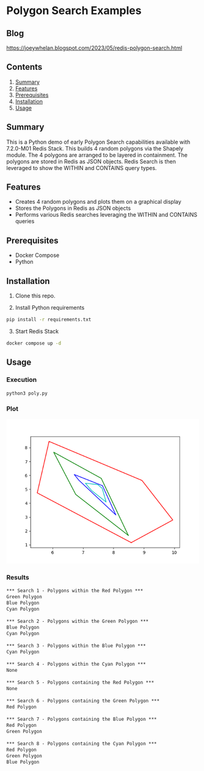 # Polygon Search Examples  

## Blog
https://joeywhelan.blogspot.com/2023/05/redis-polygon-search.html

## Contents
1.  [Summary](#summary)
2.  [Features](#features)
3.  [Prerequisites](#prerequisites)
4.  [Installation](#installation)
5.  [Usage](#usage)

## Summary <a name="summary"></a>
This is a Python demo of early Polygon Search capabilities available with 7.2.0-M01 Redis Stack.  This builds 4 random polygons via the Shapely module.  The 4 polygons are arranged to be layered in containment.  The polygons are stored in Redis as JSON objects.  Redis Search is then leveraged to show the WITHIN and CONTAINS query types.


## Features <a name="features"></a>
- Creates 4 random polygons and plots them on a graphical display
- Stores the Polygons in Redis as JSON objects
- Performs various Redis searches leveraging the WITHIN and CONTAINS queries  

## Prerequisites <a name="prerequisites"></a>
- Docker Compose
- Python

## Installation <a name="installation"></a>
1. Clone this repo.

2.  Install Python requirements
```bash
pip install -r requirements.txt
```

3.  Start Redis Stack
```bash
docker compose up -d
```

## Usage <a name="usage"></a>
### Execution
```bash
python3 poly.py
```

### Plot
![plot](./assets/Figure_1.png)

### Results
```text
*** Search 1 - Polygons within the Red Polygon ***
Green Polygon
Blue Polygon
Cyan Polygon

*** Search 2 - Polygons within the Green Polygon ***
Blue Polygon
Cyan Polygon

*** Search 3 - Polygons within the Blue Polygon ***
Cyan Polygon

*** Search 4 - Polygons within the Cyan Polygon ***
None

*** Search 5 - Polygons containing the Red Polygon ***
None

*** Search 6 - Polygons containing the Green Polygon ***
Red Polygon

*** Search 7 - Polygons containing the Blue Polygon ***
Red Polygon
Green Polygon

*** Search 8 - Polygons containing the Cyan Polygon ***
Red Polygon
Green Polygon
Blue Polygon
```